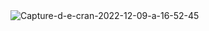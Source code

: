 <img src="https://i.ibb.co/XXw4pWP/Capture-d-e-cran-2022-12-09-a-16-52-45.png" alt="Capture-d-e-cran-2022-12-09-a-16-52-45" border="0">
